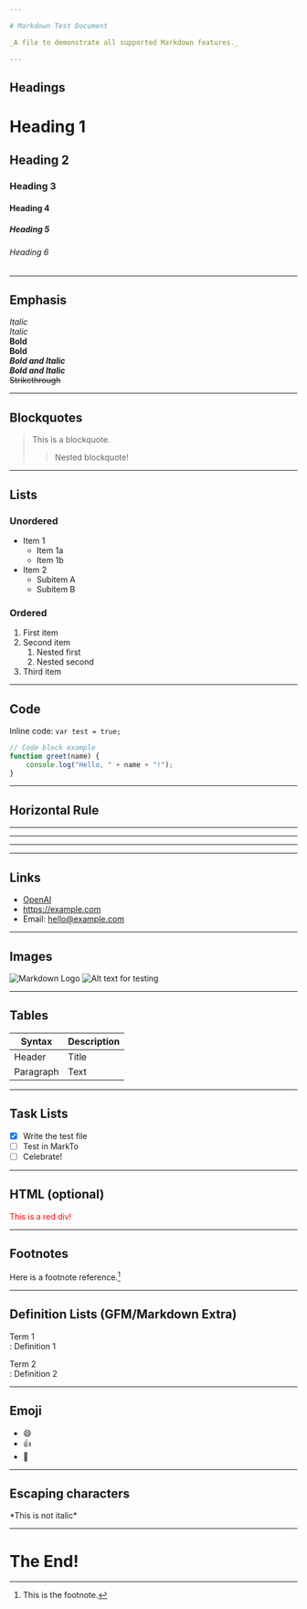 ```yaml
---

# Markdown Test Document

_A file to demonstrate all supported Markdown features._

---
```


## Headings

# Heading 1
## Heading 2
### Heading 3
#### Heading 4
##### Heading 5
###### Heading 6

---

## Emphasis

*Italic*  
_Italic_  
**Bold**  
__Bold__  
***Bold and Italic***  
___Bold and Italic___  
~~Strikethrough~~

---

## Blockquotes

> This is a blockquote.
> 
> > Nested blockquote!

---

## Lists

### Unordered

- Item 1
    - Item 1a
    - Item 1b
- Item 2
  * Subitem A
  * Subitem B

### Ordered

1. First item
2. Second item
    1. Nested first
    2. Nested second
3. Third item

---

## Code

Inline code: `var test = true;`

```javascript
// Code block example
function greet(name) {
    console.log("Hello, " + name + "!");
}
```

---

## Horizontal Rule

---
***
___

---

## Links

- [OpenAI](https://openai.com)
- <https://example.com>
- Email: <hello@example.com>

---

## Images

![Markdown Logo](https://markdown-here.com/img/icon256.png)
![Alt text for testing](https://via.placeholder.com/100 "Optional Title")

---

## Tables

| Syntax | Description |
|--------|-------------|
| Header | Title       |
| Paragraph | Text     |

---

## Task Lists

- [x] Write the test file
- [ ] Test in MarkTo
- [ ] Celebrate!

---

## HTML (optional)

<div style="color: red;">This is a red div!</div>

---

## Footnotes

Here is a footnote reference.[^1]

[^1]: This is the footnote.

---

## Definition Lists (GFM/Markdown Extra)

Term 1  
:   Definition 1

Term 2  
:   Definition 2

---

## Emoji

- :smile: 
- :+1: 
- :rocket:

---

## Escaping characters

\*This is not italic\*

---

# The End!